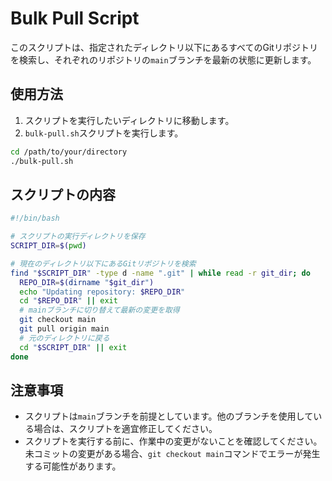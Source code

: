 # Bulk Pull Script

このスクリプトは、指定されたディレクトリ以下にあるすべてのGitリポジトリを検索し、それぞれのリポジトリの`main`ブランチを最新の状態に更新します。

## 使用方法

1. スクリプトを実行したいディレクトリに移動します。
2. `bulk-pull.sh`スクリプトを実行します。

```bash
cd /path/to/your/directory
./bulk-pull.sh
```

## スクリプトの内容

```bash
#!/bin/bash

# スクリプトの実行ディレクトリを保存
SCRIPT_DIR=$(pwd)

# 現在のディレクトリ以下にあるGitリポジトリを検索
find "$SCRIPT_DIR" -type d -name ".git" | while read -r git_dir; do
  REPO_DIR=$(dirname "$git_dir")
  echo "Updating repository: $REPO_DIR"
  cd "$REPO_DIR" || exit
  # mainブランチに切り替えて最新の変更を取得
  git checkout main
  git pull origin main
  # 元のディレクトリに戻る
  cd "$SCRIPT_DIR" || exit
done
```

## 注意事項

- スクリプトは`main`ブランチを前提としています。他のブランチを使用している場合は、スクリプトを適宜修正してください。
- スクリプトを実行する前に、作業中の変更がないことを確認してください。未コミットの変更がある場合、`git checkout main`コマンドでエラーが発生する可能性があります。

